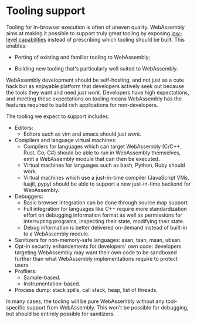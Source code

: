 # Tooling support

Tooling for in-browser execution is often of uneven quality. WebAssembly aims at
making it possible to support truly great tooling by exposing
[low-level capabilities][] instead of prescribing which tooling should be
built. This enables:
* Porting of existing and familiar tooling to WebAssembly;
* Building new tooling that's particularly well suited to WebAssembly.

  [low-level capabilities]: https://extensiblewebmanifesto.org

WebAssembly development should be self-hosting, and not just as a cute hack but
as enjoyable platform that developers actively seek out because the tools they
want and need *just work*. Developers have high expectations, and meeting these
expectations on tooling means WebAssembly has the features required to build
rich applications for non-developers.

The tooling we expect to support includes:
* Editors:
  - Editors such as vim and emacs should *just work*.
* Compilers and language virtual machines:
  - Compilers for languages which can target WebAssembly (C/C++, Rust, Go, C#)
    should be able to run in WebAssembly themselves, emit a WebAssembly module
    that can then be executed.
  - Virtual machines for languages such as bash, Python, Ruby should work.
  - Virtual machines which use a just-in-time compiler (JavaScript VMs, luajit,
    pypy) should be able to support a new just-in-time backend for WebAssembly.
* Debuggers:
  - Basic browser integration can be done through source map support.
  - Full integration for languages like C++ require more standardization effort
    on debugging information format as well as permissions for interrupting
    programs, inspecting their state, modifying their state.
  - Debug information is better delivered on-demand instead of built-in to a
    WebAssembly module.
* Sanitizers for non-memory-safe languages: asan, tsan, msan, ubsan.
* Opt-in security enhancements for developers' own code: developers targeting
  WebAssembly may want their own code to be sandboxed further than what
  WebAssembly implementations require to protect users.
* Profilers:
  - Sample-based.
  - Instrumentation-based.
* Process dump: stack spills, call stack, heap, list of threads.

In many cases, the tooling will be pure WebAssembly without any tool-specific
support from WebAssembly. This won't be possible for debugging, but should be
entirely possible for sanitizers.

